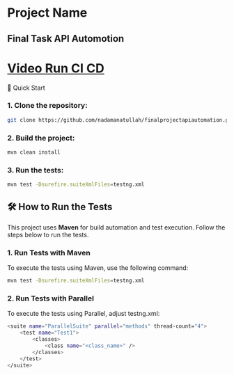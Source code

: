 # Project Name
Final Task API Automotion
---
# [Video Run CI CD](https://drive.google.com/drive/folders/1YUGzAJurxUgZGZRtEKc5lzaq3ACrcxvO?usp=drive_link)
🚀 Quick Start
### 1. Clone the repository:
```bash
git clone https://github.com/nadamanatullah/finalprojectapiautomation.git
```

### 2. Build the project:
```bash
mvn clean install
```

### 3. Run the tests:
```bash
mvn test -Dsurefire.suiteXmlFiles=testng.xml
```


## 🛠️ How to Run the Tests

This project uses **Maven** for build automation and test execution. Follow the steps below to run the tests.

### 1. Run Tests with Maven

To execute the tests using Maven, use the following command:

```bash
mvn test -Dsurefire.suiteXmlFiles=testng.xml
```

### 2. Run Tests with Parallel

To execute the tests using Parallel, adjust testng.xml:

```bash
<suite name="ParallelSuite" parallel="methods" thread-count="4">
    <test name="Test1">
        <classes>
            <class name="<class_name>" />
        </classes>
    </test>
</suite>
```
